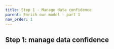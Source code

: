 ```yaml
---
title: Step 1 - Manage data confidence
parent: Enrich our model - part 1
nav_order: 1
---
```


## Step 1: manage data confidence

